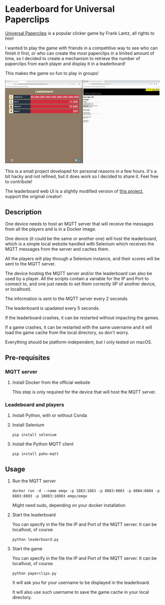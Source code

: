 Leaderboard for Universal Paperclips
=======================

[Universal Paperclips](https://www.decisionproblem.com/paperclips/) is a popular clicker game by Frank Lantz, all rights to him!

I wanted to play the game with friends in a competitive way to see who can finish it first, or who can create the most paperclips in a limited amount of time, so I decided to create a mechanism to retrieve the number of paperclips from each player and display it in a leaderboard! 

This makes the game so fun to play in groups!

![](img/demo.gif)


This is a small project developed for personal reasons in a few hours. It's a bit hacky and not refined, but it does work so I decided to share it. Feel free to contribute!

The leaderboard web UI is a slightly modified version of [this project](https://github.com/tgogos/leaderboard), support the original creator!

Description
----------------

One device needs to host an MQTT server that will receive the messages from all the players and is in a Docker image.

One device (it could be the same or another one) will host the leaderboard, which is a simple local website handled with Selenium which receives the MQTT messages from the server and caches them.

All the players will play through a Selenium instance, and their scores will be sent to the MQTT server.

The device hosting the MQTT server and/or the leaderboard can also be used by a player. All the scripts contain a variable for the IP and Port to connect to, and one just needs to set them correctly (IP of another device, or localhost).

The information is sent to the MQTT server every 2 seconds.

The leaderboard is upadated every 5 seconds.

If the leaderboard crashes, it can be restarted without impacting the games.

If a game crashes, it can be restarted with the same username and it will load the game cache from the local directory, so don't worry.

Everything should be platform-independent, but I only tested on macOS.

Pre-requisites
----------------

### MQTT server

1. Install Docker from the official website

   This step is only required for the device that will host the MQTT server.

### Leadeboard and players

1. Install Python, with or without Conda

2. Install Selenium

   `pip install selenium`

3. Install the Python MQTT client

   `pip install paho-mqtt`


Usage
------------------

1. Run the MQTT server

   `docker run -d --name emqx -p 1883:1883 -p 8083:8083 -p 8084:8084 -p 8883:8883 -p 18083:18083 emqx/emqx`

   Might need sudo, depending on your docker installation

2. Start the leaderboard

   You can specify in the file the IP and Port of the MQTT server. It can be localhost, of course.

   `python leaderboard.py`

3. Start the game

   You can specify in the file the IP and Port of the MQTT server. It can be localhost, of course.

   `python paperclips.py`

   It will ask you for your username to be displayed in the leaderboard.

   It will also use such username to save the game cache in your local directory.

